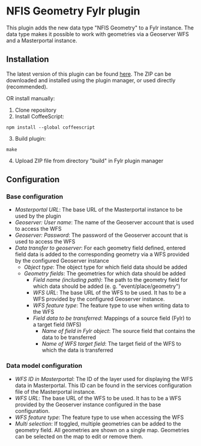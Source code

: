 # NFIS Geometry Fylr plugin

This plugin adds the new data type "NFIS Geometry" to a Fylr instance. The data type makes it possible to work with geometries via a Geoserver WFS and a Masterportal instance.


## Installation

The latest version of this plugin can be found [here](https://github.com/programmfabrik/fylr-plugin-custom-data-type-nfis-geometry/releases/latest/download/CustomDataTypeNFISGeometry.zip). The ZIP can be downloaded and installed using the plugin manager, or used directly (recommended).

OR install manually:

1. Clone repository
2. Install CoffeeScript:
```
npm install --global coffeescript
```
3. Build plugin:
```
make
```
4. Upload ZIP file from directory "build" in Fylr plugin manager


## Configuration

### Base configuration

* *Masterportal URL*: The base URL of the Masterportal instance to be used by the plugin
* *Geoserver: User name*: The name of the Geoserver account that is used to access the WFS
* *Geoserver: Password*: The password of the Geoserver account that is used to access the WFS
* *Data transfer to geoserver*: For each geometry field defined, entered field data is added to the corresponding geometry via a WFS provided by the configured Geoserver instance
    * *Object type*: The object type for which field data should be added
    * *Geometry fields*: The geometries for which data should be added
        * *Field name (including path)*: The path to the geometry field for which data should be added (e. g. "event/place/geometry")
        * *WFS URL*: The base URL of the WFS to be used. It has to be a WFS provided by the configured Geoserver instance.
        * *WFS feature type*: The feature type to use when writing data to the WFS
        * *Field data to be transferred*: Mappings of a source field (Fylr) to a target field (WFS) 
           * *Name of field in Fylr object*: The source field that contains the data to be transferred
           * *Name of WFS target field*: The target field of the WFS to which the data is transferred

### Data model configuration

* *WFS ID in Masterportal*: The ID of the layer used for displaying the WFS data in Masterportal. This ID can be found in the services configuration file of the Masterportal instance.
* *WFS URL*: The base URL of the WFS to be used. It has to be a WFS provided by the Geoserver instance configured in the base configuration.
* *WFS feature type*: The feature type to use when accessing the WFS
* *Multi selection*: If toggled, multiple geometries can be added to the geometry field. All geometries are shown on a single map. Geometries can be selected on the map to edit or remove them.



